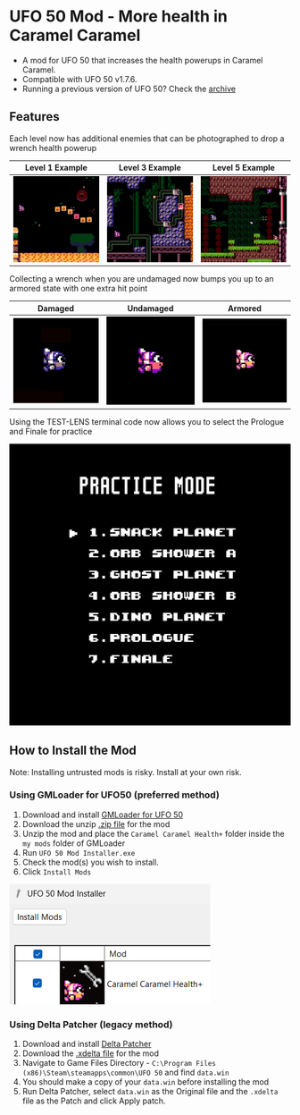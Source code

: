 # UFO 50 Mod - More health in Caramel Caramel
- A mod for UFO 50 that increases the health powerups in Caramel Caramel. 
- Compatible with UFO 50 v1.7.6.
- Running a previous version of UFO 50? Check the [archive](/archive)

## Features

Each level now has additional enemies that can be photographed to drop a wrench health powerup

Level 1 Example | Level 3 Example | Level 5 Example
-- | -- | --
![One of the enemies in level 1 is a different color than it normally is](https://github.com/davidmpickett/ufo50-caramel-health/blob/main/images/level_1_example.jpg) | ![One of the minecarts is now red](https://github.com/davidmpickett/ufo50-caramel-health/blob/main/images/level_3_example.jpg) | ![One of the turrets is now red](https://github.com/davidmpickett/ufo50-caramel-health/blob/main/images/level_5_example.jpg)

Collecting a wrench when you are undamaged now bumps you up to an armored state with one extra hit point

Damaged | Undamaged | Armored
-- | -- | --
![Damaged player sprite](https://github.com/davidmpickett/ufo50-caramel-health/blob/main/images/damaged_sprite.jpg) | ![Undamaged player](https://github.com/davidmpickett/ufo50-caramel-health/blob/main/images/undamaged_sprite.jpg) | ![Armored version of player character](https://github.com/davidmpickett/ufo50-caramel-health/blob/main/images/armored_sprite.jpg)

Using the TEST-LENS terminal code now allows you to select the Prologue and Finale for practice

![Expanded level select menu](https://github.com/davidmpickett/ufo50-caramel-health/blob/main/images/level_select_menu.jpg)

## How to Install the Mod

Note: Installing untrusted mods is risky. Install at your own risk. 
### Using GMLoader for UFO50 (preferred method)
1. Download and install [GMLoader for UFO 50](https://github.com/phil-macrocheira/GMLoader-UFO50/releases)
2. Download the unzip [.zip file](/Caramel-Caramel-Health+.zip) for the mod
3. Unzip the mod and place the `Caramel Caramel Health+` folder inside the `my mods` folder of GMLoader
4. Run `UFO 50 Mod Installer.exe`
5. Check the mod(s) you wish to install.
6. Click `Install Mods`

![UFO 50 Mod Install interface](/images/mod-install.png)

### Using Delta Patcher (legacy method)
1. Download and install [Delta Patcher](https://github.com/marco-calautti/DeltaPatcher/releases)
2. Download the [.xdelta file](/caramel_health_v1.7.6.xdelta) for the mod
3. Navigate to Game Files Directory - `C:\Program Files (x86)\Steam\steamapps\common\UFO 50` and find `data.win`
4. You should make a copy of your `data.win` before installing the mod
5. Run Delta Patcher, select `data.win` as the Original file and the `.xdelta` file as the Patch and click Apply patch.
